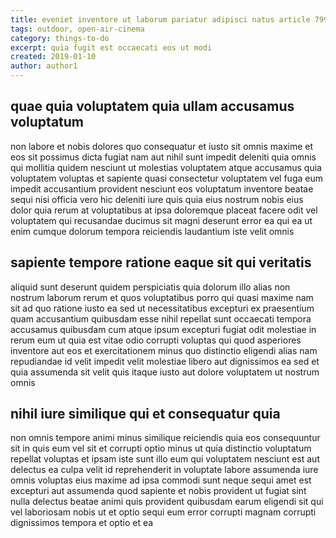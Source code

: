 ```yaml
---
title: eveniet inventore ut laborum pariatur adipisci natus article 799
tags: outdoor, open-air-cinema
category: things-to-do
excerpt: quia fugit est occaecati eos ut modi
created: 2019-01-10
author: author1
---
```


## quae quia voluptatem quia ullam accusamus voluptatum

non labore et nobis dolores quo consequatur et iusto sit omnis maxime et eos sit possimus dicta fugiat nam aut nihil sunt impedit deleniti quia omnis qui mollitia quidem nesciunt ut molestias voluptatem atque accusamus quia voluptatem voluptas et sapiente quasi consectetur voluptatem vel fuga eum impedit accusantium provident nesciunt eos voluptatum inventore beatae sequi nisi officia vero hic deleniti iure quis quia eius nostrum nobis eius dolor quia rerum at voluptatibus at ipsa doloremque placeat facere odit vel voluptatem qui recusandae ducimus sit magni deserunt error ea qui ea ut enim cumque dolorum tempora reiciendis laudantium iste velit omnis

## sapiente tempore ratione eaque sit qui veritatis

aliquid sunt deserunt quidem perspiciatis quia dolorum illo alias non nostrum laborum rerum et quos voluptatibus porro qui quasi maxime nam sit ad quo ratione iusto ea sed ut necessitatibus excepturi ex praesentium quam accusantium quibusdam esse nihil repellat sunt occaecati tempora accusamus quibusdam cum atque ipsum excepturi fugiat odit molestiae in rerum eum ut quia est vitae odio corrupti voluptas qui quod asperiores inventore aut eos et exercitationem minus quo distinctio eligendi alias nam repudiandae id velit impedit velit molestiae libero aut dignissimos ea sed et quia assumenda sit velit quis itaque iusto aut dolore voluptatem ut nostrum omnis

## nihil iure similique qui et consequatur quia

non omnis tempore animi minus similique reiciendis quia eos consequuntur sit in quis eum vel sit et corrupti optio minus ut quia distinctio voluptatum repellat voluptas et ipsam iste sunt illo eum qui voluptatem nesciunt est aut delectus ea culpa velit id reprehenderit in voluptate labore assumenda iure omnis voluptas eius maxime ad ipsa commodi sunt neque sequi amet est excepturi aut assumenda quod sapiente et nobis provident ut fugiat sint nulla delectus beatae animi quis provident quibusdam earum eligendi sit qui vel laboriosam nobis ut et optio sequi eum error corrupti magnam corrupti dignissimos tempora et optio et ea
